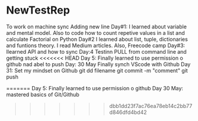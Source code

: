 # NewTestRep
To work on machine sync
Adding new line
Day#1: I learned about variable and mental model. Also to code how to count repetive values in a list and calculate Factorial on Python
Day#2 I learned about list, tuple, dictionaries and funtions theory. I read Medium articles. Also, Freecode camp
Day#3: Ilearned API and how to sync
Day:4 Testinn PULL from command line and getting stuck
<<<<<<< HEAD
Day 5: Finally learned to use permission o github nad abel to push
Day: 30 May Finally synch VScode with Github
Day 31: Set my mindset on Github 
git dd filename 
git commit -m "comment"
git push 

=======
Day 5: Finally learned to use permission o github 
Day 30 May: mastered basics of Git/Github
>>>>>>> dbb1dd23f7ac76ea78eb14c2bb77d846dfd4bd42
